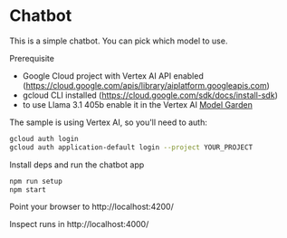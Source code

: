 # Chatbot

This is a simple chatbot. You can pick which model to use.

Prerequisite

- Google Cloud project with Vertex AI API enabled (https://cloud.google.com/apis/library/aiplatform.googleapis.com)
- gcloud CLI installed (https://cloud.google.com/sdk/docs/install-sdk)
- to use Llama 3.1 405b enable it in the Vertex AI [Model Garden](https://console.cloud.google.com/vertex-ai/publishers/meta/model-garden/llama3-405b-instruct-maas)

The sample is using Vertex AI, so you'll need to auth:

```bash
gcloud auth login
gcloud auth application-default login --project YOUR_PROJECT
```

Install deps and run the chatbot app

```bash
npm run setup
npm start
```

Point your browser to http://localhost:4200/

Inspect runs in http://localhost:4000/

